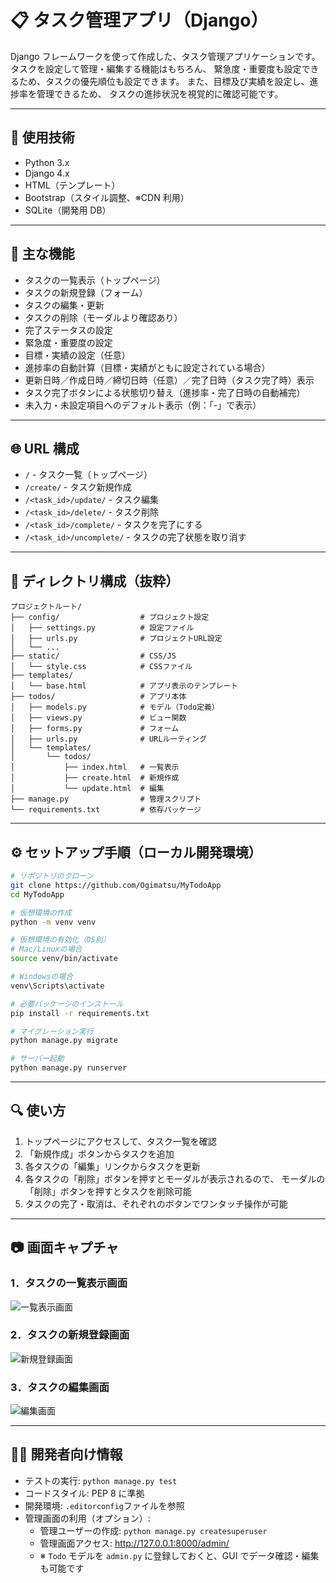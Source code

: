 # 📋 タスク管理アプリ（Django）

Django フレームワークを使って作成した、タスク管理アプリケーションです。
タスクを設定して管理・編集する機能はもちろん、
緊急度・重要度も設定できるため、タスクの優先順位も設定できます。
また、目標及び実績を設定し、進捗率を管理できるため、
タスクの進捗状況を視覚的に確認可能です。

---

## 🚀 使用技術

- Python 3.x
- Django 4.x
- HTML（テンプレート）
- Bootstrap（スタイル調整、※CDN 利用）
- SQLite（開発用 DB）

---

## 🧩 主な機能

- タスクの一覧表示（トップページ）
- タスクの新規登録（フォーム）
- タスクの編集・更新
- タスクの削除（モーダルより確認あり）
- 完了ステータスの設定
- 緊急度・重要度の設定
- 目標・実績の設定（任意）
- 進捗率の自動計算（目標・実績がともに設定されている場合）
- 更新日時／作成日時／締切日時（任意）／完了日時（タスク完了時）表示
- タスク完了ボタンによる状態切り替え（進捗率・完了日時の自動補完）
- 未入力・未設定項目へのデフォルト表示（例：「-」で表示）

---

## 🌐 URL 構成

- `/` - タスク一覧（トップページ）
- `/create/` - タスク新規作成
- `/<task_id>/update/` - タスク編集
- `/<task_id>/delete/` - タスク削除
- `/<task_id>/complete/` - タスクを完了にする
- `/<task_id>/uncomplete/` - タスクの完了状態を取り消す

---

## 📁 ディレクトリ構成（抜粋）

```
プロジェクトルート/
├── config/                  # プロジェクト設定
│   ├── settings.py          # 設定ファイル
│   ├── urls.py              # プロジェクトURL設定
│   └── ...
├── static/                  # CSS/JS
│   └── style.css            # CSSファイル
├── templates/
│   └── base.html            # アプリ表示のテンプレート
├── todos/                   # アプリ本体
│   ├── models.py            # モデル（Todo定義）
│   ├── views.py             # ビュー関数
│   ├── forms.py             # フォーム
│   ├── urls.py              # URLルーティング
│   └── templates/
│       └── todos/
│           ├── index.html   # 一覧表示
│           ├── create.html  # 新規作成
│           └── update.html  # 編集
├── manage.py                # 管理スクリプト
└── requirements.txt         # 依存パッケージ
```

---

## ⚙️ セットアップ手順（ローカル開発環境）

```bash
# リポジトリのクローン
git clone https://github.com/Ogimatsu/MyTodoApp
cd MyTodoApp

# 仮想環境の作成
python -m venv venv

# 仮想環境の有効化（OS別）
# Mac/Linuxの場合
source venv/bin/activate

# Windowsの場合
venv\Scripts\activate

# 必要パッケージのインストール
pip install -r requirements.txt

# マイグレーション実行
python manage.py migrate

# サーバー起動
python manage.py runserver
```

---

## 🔍 使い方

1. トップページにアクセスして、タスク一覧を確認
2. 「新規作成」ボタンからタスクを追加
3. 各タスクの「編集」リンクからタスクを更新
4. 各タスクの「削除」ボタンを押すとモーダルが表示されるので、
   モーダルの「削除」ボタンを押すとタスクを削除可能
5. タスクの完了・取消は、それぞれのボタンでワンタッチ操作が可能

---

## 📷 画面キャプチャ

### 1．タスクの一覧表示画面

![一覧表示画面](static/index.png)

### 2．タスクの新規登録画面

![新規登録画面](static/create.png)

### 3．タスクの編集画面

![編集画面](static/update.png)

---

## 👨‍💻 開発者向け情報

- テストの実行: `python manage.py test`
- コードスタイル: PEP 8 に準拠
- 開発環境: `.editorconfig`ファイルを参照
- 管理画面の利用（オプション）:
  - 管理ユーザーの作成: `python manage.py createsuperuser`
  - 管理画面アクセス: http://127.0.0.1:8000/admin/
  - ※ `Todo` モデルを `admin.py` に登録しておくと、GUI でデータ確認・編集も可能です
